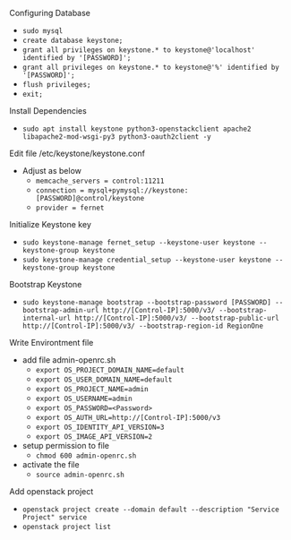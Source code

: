 Configuring Database
- `````sudo mysql`````
- `````create database keystone;````` 
- `````grant all privileges on keystone.* to keystone@'localhost' identified by '[PASSWORD]';````` 
- `````grant all privileges on keystone.* to keystone@'%' identified by '[PASSWORD]';`````
- `````flush privileges;````` 
- `````exit;`````
  
Install Dependencies
- `````sudo apt install keystone python3-openstackclient apache2 libapache2-mod-wsgi-py3 python3-oauth2client -y`````
  
Edit file /etc/keystone/keystone.conf
- Adjust as below
  - `````memcache_servers = control:11211`````
  - `````connection = mysql+pymysql://keystone:[PASSWORD]@control/keystone`````
  - `````provider = fernet`````

Initialize Keystone key
- ````sudo keystone-manage fernet_setup --keystone-user keystone --keystone-group keystone````
- ````sudo keystone-manage credential_setup --keystone-user keystone --keystone-group keystone````

Bootstrap Keystone
- ````sudo keystone-manage bootstrap --bootstrap-password [PASSWORD] --bootstrap-admin-url http://[Control-IP]:5000/v3/ --bootstrap-internal-url http://[Control-IP]:5000/v3/ --bootstrap-public-url http://[Control-IP]:5000/v3/ --bootstrap-region-id RegionOne````

Write Environtment file
- add file admin-openrc.sh
  - `````export OS_PROJECT_DOMAIN_NAME=default`````
  - `````export OS_USER_DOMAIN_NAME=default`````
  - `````export OS_PROJECT_NAME=admin`````
  - `````export OS_USERNAME=admin`````
  - `````export OS_PASSWORD=<Password>`````
  - `````export OS_AUTH_URL=http://[Control-IP]:5000/v3`````
  - `````export OS_IDENTITY_API_VERSION=3`````
  - `````export OS_IMAGE_API_VERSION=2`````
- setup permission to file
  - `````chmod 600 admin-openrc.sh`````
- activate the file
  - `````source admin-openrc.sh`````

Add openstack project
- `````openstack project create --domain default --description "Service Project" service`````
- `````openstack project list`````
